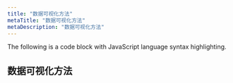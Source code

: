 ```yaml
---
title: "数据可视化方法"
metaTitle: "数据可视化方法"
metaDescription: "数据可视化方法"
---
```


The following is a code block with JavaScript language syntax highlighting.

## 数据可视化方法
